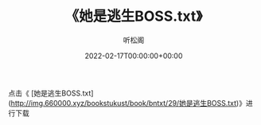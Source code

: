 ﻿---
title:  《她是逃生BOSS.txt》
date:   2022-02-17T00:00:00+00:00
author: 听松阁
layout: post
permalink: /她是逃生BOSS/
categories: 小说
tags: [小说]
---

点击《 [她是逃生BOSS.txt](<a href="http://img.660000.xyz/bookstukust/book/bntxt/29/" target=_blank>http://img.660000.xyz/bookstukust/book/bntxt/29/她是逃生BOSS.txt)》进行下载